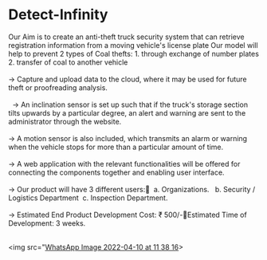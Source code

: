 # Detect-Infinity

Our Aim is to create an anti-theft truck security system that can retrieve registration information from a moving vehicle's license plate 
Our model will help to prevent 2 types of Coal thefts:
          1. through exchange of number plates         2.  transfer of coal to another vehicle<br><br>
-> Capture and upload data to the cloud, where it may be used for future theft or proofreading analysis.<br><br> 
-> An inclination sensor is set up such that if the truck's storage section tilts upwards by a particular degree, an alert and warning are sent to the administrator through the website.<br><br>
-> A motion sensor is also included, which transmits an alarm or warning when the vehicle stops for more than a particular amount of time.<br><br>
-> A web application with the relevant functionalities will be offered for connecting the components together and enabling user interface.<br><br>
-> Our product will have 3 different users:  a. Organizations.   b. Security / Logistics Department  c. Inspection Department.<br><br>
-> Estimated End Product Development Cost:  ₹ 500/-Estimated Time of Development: 3 weeks.<br><br>

<img src="[WhatsApp Image 2022-04-10 at 11 38 16](https://user-images.githubusercontent.com/93326858/162604940-a07d1c47-807d-4c68-a4a8-96718b830631.jpeg)>
